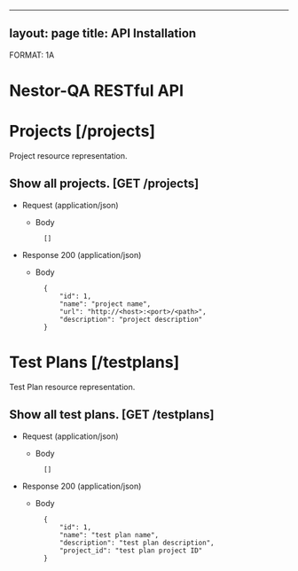 ----
layout: page
title: API Installation
----


FORMAT: 1A

# Nestor-QA RESTful API

# Projects [/projects]
Project resource representation.

## Show all projects. [GET /projects]


+ Request (application/json)
    + Body

            []

+ Response 200 (application/json)
    + Body

            {
                "id": 1,
                "name": "project name",
                "url": "http://<host>:<port>/<path>",
                "description": "project description"
            }

# Test Plans [/testplans]
Test Plan resource representation.

## Show all test plans. [GET /testplans]


+ Request (application/json)
    + Body

            []

+ Response 200 (application/json)
    + Body

            {
                "id": 1,
                "name": "test plan name",
                "description": "test plan description",
                "project_id": "test plan project ID"
            }